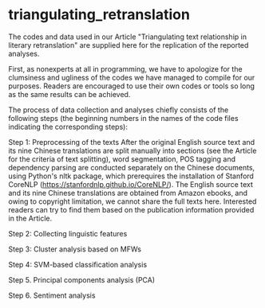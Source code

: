 # triangulating_retranslation

The codes and data used in our Article "Triangulating text relationship in literary retranslation" are supplied here for the replication of the reported analyses.

First, as nonexperts at all in programming, we have to apologize for the clumsiness and ugliness of the codes we have managed to compile for our purposes. Readers are encouraged to use their own codes or tools so long as the same results can be achieved.

The process of data collection and analyses chiefly consists of the following steps (the beginning numbers in the names of the code files indicating the corresponding steps):

Step 1: Preprocessing of the texts
After the original English source text and its nine Chinese translations are split manually into sections (see the Article for the criteria of text splitting), word segmentation, POS tagging and dependency parsing are conducted separately on the Chinese documents, using Python's nltk package, which prerequires the installation of Stanford CoreNLP (https://stanfordnlp.github.io/CoreNLP/).
The English source text and its nine Chinese translations are obtained from Amazon ebooks, and owing to copyright limitation, we cannot share the full texts here. Interested readers can try to find them based on the publication information provided in the Article.

Step 2: Collecting linguistic features


Step 3: Cluster analysis based on MFWs

Step 4: SVM-based classification analysis

Step 5. Principal components analysis (PCA)

Step 6. Sentiment analysis
